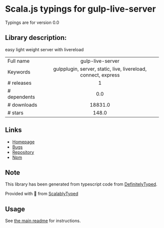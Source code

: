 
# Scala.js typings for gulp-live-server

Typings are for version 0.0

## Library description:
easy light weight server with livereload

|                    |                 |
| ------------------ | :-------------: |
| Full name          | gulp-live-server |
| Keywords           | gulpplugin, server, static, live, livereload, connect, express |
| # releases         | 1 |
| # dependents       | 0.0 |
| # downloads        | 18831.0 |
| # stars            | 148.0 |

## Links
- [Homepage](https://github.com/gimm/gulp-live-server)
- [Bugs](https://github.com/gimm/gulp-live-server/issues)
- [Repository](https://github.com/gimm/gulp-live-server)
- [Npm](https://www.npmjs.com/package/gulp-live-server)
    


## Note
This library has been generated from typescript code from [DefinitelyTyped](https://definitelytyped.org).

Provided with :purple_heart: from [ScalablyTyped](https://github.com/oyvindberg/ScalablyTyped)

## Usage
See [the main readme](../../readme.md) for instructions.


